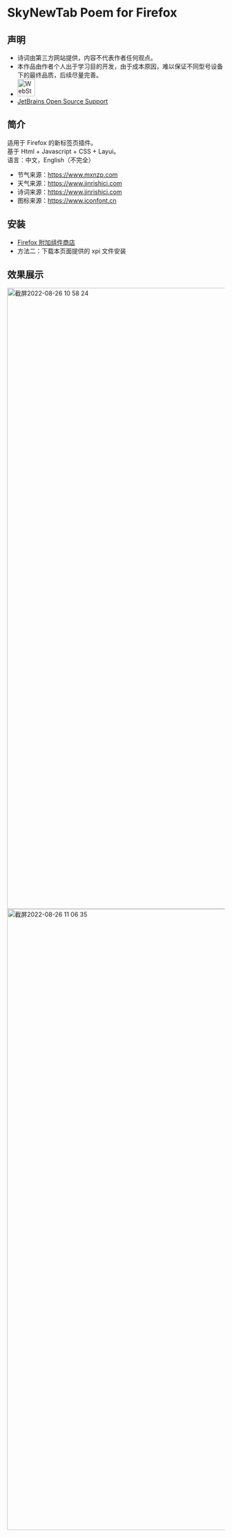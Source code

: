 # SkyNewTab Poem for Firefox
## 声明
* 诗词由第三方网站提供，内容不代表作者任何观点。  
* 本作品由作者个人出于学习目的开发，由于成本原因，难以保证不同型号设备下的最终品质，后续尽量完善。
* <img height="40" src="https://resources.jetbrains.com/storage/products/company/brand/logos/WebStorm.png" alt="WebStorm logo."> 
* [JetBrains Open Source Support](https://jb.gg/OpenSourceSupport "跳转至 JetBrains Open Source Support")

## 简介
适用于 Firefox 的新标签页插件。  
基于 Html + Javascript + CSS + Layui。   
语言：中文，English（不完全）
* 节气来源：https://www.mxnzp.com 
* 天气来源：https://www.jinrishici.com 
* 诗词来源：https://www.jinrishici.com  
* 图标来源：https://www.iconfont.cn  

## 安装
* [Firefox 附加组件商店](https://addons.mozilla.org/zh-CN/firefox/addon/sky诗词-新标签页 "跳转至 Firefox 附加组件商店")
* 方法二：下载本页面提供的 xpi 文件安装

## 效果展示
<img width="1440" alt="截屏2022-08-26 10 58 24" src="https://user-images.githubusercontent.com/28004442/186808182-7f409e5e-b689-4b9b-9132-42231e0ca835.png">

<img width="1440" alt="截屏2022-08-26 11 06 35" src="https://user-images.githubusercontent.com/28004442/186809145-52b2a55a-00a6-4c4d-93bc-0ea107bb4482.png">


